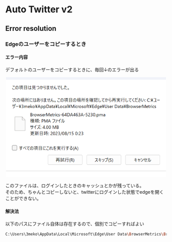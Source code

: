 # Auto Twitter v2

## Error resolution

### Edgeのユーザーをコピーするとき

#### エラー内容
デフォルトのユーザーをコピーするときに、毎回↓のエラーが出る  

<center>
<img src="document_resources/image.png" width="500">
</center>

このファイルは、ログインしたときのキャッシュとかが残っている。  
そのため、ちゃんとコピーしないと、twitterにログインした状態でedgeを開くことができない。

#### 解決法

以下のパスにファイル自体は存在するので、個別でコピーすればよい

~~~bash
C:\Users\3meko\AppData\Local\Microsoft\Edge\User Data\BrowserMetrics\BrowserMetrics-XXXXXXXX-XXXX.pma
~~~